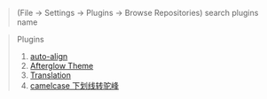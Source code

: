 > (File -> Settings -> Plugins -> Browse Repositories)
> search plugins name

> Plugins
>
> 1. [auto-align](https://plugins.jetbrains.com/plugin/8101-auto-align)
> 2. [Afterglow Theme](https://plugins.jetbrains.com/plugin/8066-afterglow-theme)
> 3. [Translation](https://plugins.jetbrains.com/plugin/8579-translation)
> 4. [camelcase 下划线转驼峰](https://plugins.jetbrains.com/plugin/7160-camelcase/)
